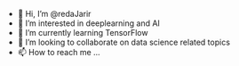 - 👋 Hi, I’m @redaJarir
- 👀 I’m interested in deeplearning and AI
- 🌱 I’m currently learning TensorFlow
- 💞️ I’m looking to collaborate on data science related topics
- 📫 How to reach me ...

<!---
redaJarir/redaJarir is a ✨ special ✨ repository because its `README.md` (this file) appears on your GitHub profile.
You can click the Preview link to take a look at your changes.
--->
